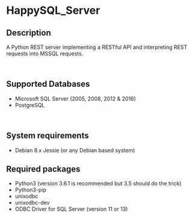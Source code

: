 # HappySQL_Server
## Description
A Python REST server implementing a RESTful API and interpreting REST
requests into MSSQL requests.

<br/>

## Supported Databases
* Microsoft SQL Server (2005, 2008, 2012 & 2016)
* PostgreSQL

<br/>

## System requirements
* Debian 8.x Jessie (or any Debian based system)

## Required packages
* Python3 (version 3.6.1 is recommended but 3.5 should do the trick)
* Python3-pip
* unixodbc
* unixodbc-dev
* ODBC Driver for SQL Server (version 11 or 13)
